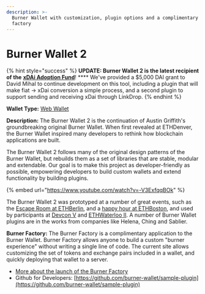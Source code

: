```yaml
---
description: >-
  Burner Wallet with customization, plugin options and a complimentary wallet
  factory
---
```


# Burner Wallet 2

{% hint style="success" %}
**UPDATE: Burner Wallet 2 is the latest recipient of the** [**xDAi Adoption Fund**](../../for-developers/grants/#xdai-adoption-fund)! **** We've provided a $5,000 DAI grant to David Mihal to continue development on this tool, including a plugin that will make fiat -> xDai conversion a simple process, and a second plugin to support sending and receiving xDai through LinkDrop.  &#x20;
{% endhint %}

**Wallet Type:** [Web Wallet](https://wallet.burnerfactory.com)

**Description:** The Burner Wallet 2 is the continuation of Austin Griffith's groundbreaking original Burner Wallet. When first revealed at ETHDenver, the Burner Wallet inspired many developers to rethink how blockchain applications are built.

The Burner Wallet 2 follows many of the original design patterns of the Burner Wallet, but rebuilds them as a set of libraries that are stable, modular and extendable. Our goal is to make this project as developer-friendly as possible, empowering developers to build custom wallets and extend functionality by building plugins.

{% embed url="https://www.youtube.com/watch?v=-V3ExfqqBOk" %}

The Burner Wallet 2 was prototyped at a number of great events, such as the [Escape Room at ETHBerlin](https://medium.com/@dmihal/bringing-the-burner-wallet-to-ethberlins-escape-room-5d2d01992962), and a [happy hour at ETHBoston](https://twitter.com/dmihal/status/1169999226237009920), and used by participants at [Devcon V](../../about-gc/use-cases/cryptocurrency-for-events-and-conferences/devcon-5.md) and [ETHWaterloo II](../../about-gc/use-cases/cryptocurrency-for-events-and-conferences/ethwaterloo.md). A number of Burner Wallet plugins are in the works from companies like Helena, Ching and Sablier.

**Burner Factory:** The Burner Factory is a complimentary application to the Burner Wallet. Burner Factory allows anyone to build a custom "burner experience" without writing a single line of code. The current site allows customizing the set of tokens and exchange pairs included in a wallet, and quickly deploying that wallet to a server.&#x20;

* [More about the launch of the Burner Factory](https://medium.com/@dmihal/your-own-burner-wallet-in-3-minutes-introducing-the-burner-factory-prototype-48452e1ff48)
* Github for Developers: [https://github.com/burner-wallet/sample-plugin](https://github.com/burner-wallet/sample-plugin)
